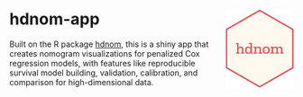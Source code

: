 # hdnom-app  <img src="logo.png" align="right" height="139" />

Built on the R package [hdnom](https://nanx.me/hdnom/), this is a shiny app that creates nomogram visualizations for penalized Cox regression models, with features like reproducible survival model building, validation, calibration, and comparison for high-dimensional data.

